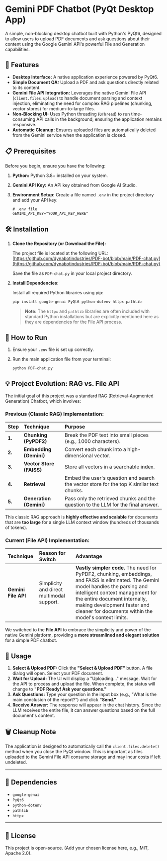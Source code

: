 # Gemini PDF Chatbot (PyQt Desktop App)

A simple, non-blocking desktop chatbot built with Python's PyQt6, designed to allow users to upload PDF documents and ask questions about their content using the Google Gemini API's powerful File and Generation capabilities.

## 🌟 Features

*   **Desktop Interface:** A native application experience powered by PyQt6.
*   **Simple Document QA:** Upload a PDF and ask questions directly related to its content.
*   **Gemini File API Integration:** Leverages the native Gemini File API (`client.files.upload`) to handle document parsing and context injection, eliminating the need for complex RAG pipelines (chunking, vector stores) for medium-to-large files.
*   **Non-Blocking UI:** Uses Python threading (`QThread`) to run time-consuming API calls in the background, ensuring the application remains responsive.
*   **Automatic Cleanup:** Ensures uploaded files are automatically deleted from the Gemini service when the application is closed.

## 📋 Prerequisites

Before you begin, ensure you have the following:

1.  **Python:** Python 3.8+ installed on your system.
2.  **Gemini API Key:** An API key obtained from Google AI Studio.
3.  **Environment Setup:** Create a file named `.env` in the project directory and add your API key:

    ```
    # .env file
    GEMINI_API_KEY="YOUR_API_KEY_HERE"
    ```

## 🛠️ Installation

1.  **Clone the Repository (or Download the File):**

    The project file is located at the following URL:
    [https://github.com/dynabotindustries/PDF-bot/blob/main/PDF-chat.py](https://github.com/dynabotindustries/PDF-bot/blob/main/PDF-chat.py)

    Save the file as `PDF-chat.py` in your local project directory.

2.  **Install Dependencies:**

    Install all required Python libraries using pip:

    ```bash
    pip install google-genai PyQt6 python-dotenv httpx pathlib
    ```

    > **Note:** The `httpx` and `pathlib` libraries are often included with standard Python installations but are explicitly mentioned here as they are dependencies for the File API process.

## 🚀 How to Run

1.  Ensure your `.env` file is set up correctly.
2.  Run the main application file from your terminal:

    ```bash
    python PDF-chat.py
    ```

## 💡 Project Evolution: RAG vs. File API

The initial goal of this project was a standard RAG (Retrieval-Augmented Generation) Chatbot, which involves:

### Previous (Classic RAG) Implementation:
| Step | Technique | Purpose |
| :--- | :--- | :--- |
| **1.** | **Chunking (PyPDF2)** | Break the PDF text into small pieces (e.g., 1000 characters). |
| **2.** | **Embedding (Gemini)** | Convert each chunk into a high-dimensional vector. |
| **3.** | **Vector Store (FAISS)** | Store all vectors in a searchable index. |
| **4.** | **Retrieval** | Embed the user's question and search the vector store for the top K similar text chunks. |
| **5.** | **Generation (Gemini)** | Pass only the retrieved chunks and the question to the LLM for the final answer. |

This classic RAG approach is **highly effective and scalable** for documents that are **too large** for a single LLM context window (hundreds of thousands of tokens).

### Current (File API) Implementation:
| Technique | Reason for Switch | Advantage |
| :--- | :--- | :--- |
| **Gemini File API** | Simplicity and direct multimodal support. | **Vastly simpler code.** The need for PyPDF2, chunking, embeddings, and FAISS is eliminated. The Gemini model handles the parsing and intelligent context management for the entire document internally, making development faster and cleaner for documents within the model's context limits. |

We switched to the **File API** to embrace the simplicity and power of the native Gemini platform, providing a **more streamlined and elegant solution** for a simple PDF chatbot.

## 📝 Usage

1.  **Select & Upload PDF:** Click the **"Select & Upload PDF"** button. A file dialog will open. Select your PDF document.
2.  **Wait for Upload:** The UI will display a "Uploading..." message. Wait for the API to process and upload the file. When complete, the status will change to **"PDF Ready! Ask your questions."**
3.  **Ask Questions:** Type your question in the input box (e.g., "What is the main conclusion of the report?") and click **"Send."**
4.  **Receive Answer:** The response will appear in the chat history. Since the LLM receives the entire file, it can answer questions based on the full document's content.

## 🗑️ Cleanup Note

The application is designed to automatically call the `client.files.delete()` method when you close the PyQt window. This is important as files uploaded to the Gemini File API consume storage and may incur costs if left undeleted.

***
## 📄 Dependencies

*   `google-genai`
*   `PyQt6`
*   `python-dotenv`
*   `pathlib`
*   `httpx`

***
## 📜 License

This project is open-source. (Add your chosen license here, e.g., MIT, Apache 2.0).
